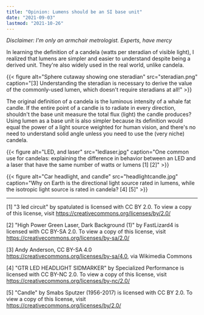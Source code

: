 ```yaml
---
title: "Opinion: Lumens should be an SI base unit"
date: "2021-09-03"
lastmod: "2021-10-26"
---
```


*Disclaimer: I'm only an armchair metrologist. Experts, have mercy*

In learning the definition of a candela (watts per steradian of visible light), I realized that lumens are simpler and easier to understand despite being a derived unit. They're also widely used in the real world, unlike candela. 

{{< figure alt="Sphere cutaway showing one steradian" src="steradian.png" caption="[3] Understanding the steradian is necessary to derive the value of the commonly-used lumen, which doesn't require steradians at all!" >}}

The original definition of a candela is the luminous intensity of a whale fat candle. If the entire point of a candle is to radiate in every direction, shouldn't the base unit measure the total flux (light) the candle produces? Using lumen as a base unit is also simpler because its definition would equal the power of a light source weighted for human vision, and there's no need to understand solid angle unless you need to use the (very niche) candela.

{{< figure alt="LED, and laser" src="ledlaser.jpg" caption="One common use for candelas: explaining the difference in behavior between an LED and a laser that have the same number of watts or lumens [1] [2]" >}}

{{< figure alt="Car headlight, and candle" src="headlightcandle.jpg" caption="Why on Earth is the directional light source rated in lumens, while the isotropic light source is rated in candela? [4] [5]" >}}

---

[1] "3 led circuit" by spatulated is licensed with CC BY 2.0. To view a copy of this license, visit https://creativecommons.org/licenses/by/2.0/

[2] "High Power Green Laser, Dark Background (1)" by FastLizard4 is licensed with CC BY-SA 2.0. To view a copy of this license, visit https://creativecommons.org/licenses/by-sa/2.0/

[3] Andy Anderson, CC BY-SA 4.0 <https://creativecommons.org/licenses/by-sa/4.0>, via Wikimedia Commons

[4] "GTR LED HEADLIGHT SIDMARKER" by Specialized Performance is licensed with CC BY-NC 2.0. To view a copy of this license, visit https://creativecommons.org/licenses/by-nc/2.0/

[5] "Candle" by Smabs Sputzer (1956-2017) is licensed with CC BY 2.0. To view a copy of this license, visit https://creativecommons.org/licenses/by/2.0/